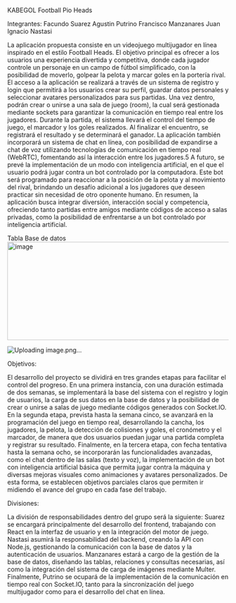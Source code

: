 KABEGOL
Football Pio Heads

Integrantes:
Facundo Suarez
Agustin Putrino
Francisco Manzanares
Juan Ignacio Nastasi

La aplicación propuesta consiste en un videojuego multijugador en línea inspirado en el estilo Football Heads. El objetivo principal es ofrecer a los usuarios una experiencia divertida y competitiva, donde cada jugador controle un personaje en un campo de fútbol simplificado, con la posibilidad de moverlo, golpear la pelota y marcar goles en la portería rival.
El acceso a la aplicación se realizará a través de un sistema de registro y login que permitirá a los usuarios crear su perfil, guardar datos personales y seleccionar avatares personalizados para sus partidas. Una vez dentro, podrán crear o unirse a una sala de juego (room), la cual será gestionada mediante sockets para garantizar la comunicación en tiempo real entre los jugadores.
Durante la partida, el sistema llevará el control del tiempo de juego, el marcador y los goles realizados. Al finalizar el encuentro, se registrará el resultado y se determinará el ganador. La aplicación también incorporará un sistema de chat en línea, con posibilidad de expandirse a chat de voz utilizando tecnologías de comunicación en tiempo real (WebRTC), fomentando así la interacción entre los jugadores.5
A futuro, se prevé la implementación de un modo con inteligencia artificial, en el que el usuario podrá jugar contra un bot controlado por la computadora. Este bot será programado para reaccionar a la posición de la pelota y al movimiento del rival, brindando un desafío adicional a los jugadores que deseen practicar sin necesidad de otro oponente humano.
En resumen, la aplicación busca integrar diversión, interacción social y competencia, ofreciendo tanto partidas entre amigos mediante códigos de acceso a salas privadas, como la posibilidad de enfrentarse a un bot controlado por inteligencia artificial.

Tabla Base de datos
<img width="620" height="223" alt="image" src="https://github.com/user-attachments/assets/e4868039-96a6-453a-96e7-d05a2cb3b086" />

![Uploading image.png…]()

Objetivos:

El desarrollo del proyecto se dividirá en tres grandes etapas para facilitar el control del progreso. En una primera instancia, con una duración estimada de dos semanas, se implementará la base del sistema con el registro y login de usuarios, la carga de sus datos en la base de datos y la posibilidad de crear o unirse a salas de juego mediante códigos generados con Socket.IO. En la segunda etapa, prevista hasta la semana cinco, se avanzará en la programación del juego en tiempo real, desarrollando la cancha, los jugadores, la pelota, la detección de colisiones y goles, el cronómetro y el marcador, de manera que dos usuarios puedan jugar una partida completa y registrar su resultado. Finalmente, en la tercera etapa, con fecha tentativa hasta la semana ocho, se incorporarán las funcionalidades avanzadas, como el chat dentro de las salas (texto y voz), la implementación de un bot con inteligencia artificial básica que permita jugar contra la máquina y diversas mejoras visuales como animaciones y avatares personalizados. De esta forma, se establecen objetivos parciales claros que permiten ir midiendo el avance del grupo en cada fase del trabajo.

Divisiones:

La división de responsabilidades dentro del grupo será la siguiente: Suarez se encargará principalmente del desarrollo del frontend, trabajando con React en la interfaz de usuario y en la integración del motor de juego. Nastasi asumirá la responsabilidad del backend, creando la API con Node.js, gestionando la comunicación con la base de datos y la autenticación de usuarios. Manzanares estará a cargo de la gestión de la base de datos, diseñando las tablas, relaciones y consultas necesarias, así como la integración del sistema de carga de imágenes mediante Multer. Finalmente, Putrino se ocupará de la implementación de la comunicación en tiempo real con Socket.IO, tanto para la sincronización del juego multijugador como para el desarrollo del chat en línea.
